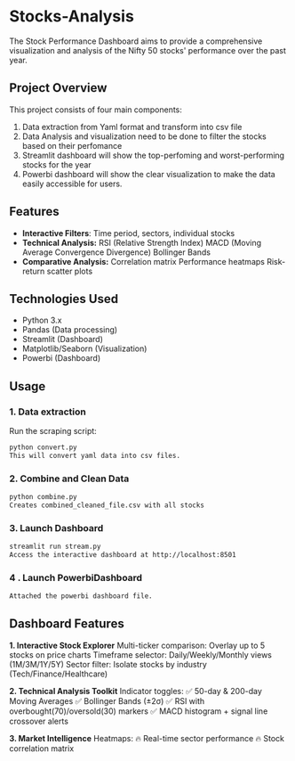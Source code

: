 # Stocks-Analysis

The Stock Performance Dashboard aims to provide a comprehensive visualization and analysis of the Nifty 50 stocks' performance over the past year.

## Project Overview

This project consists of four main components:
1. Data extraction from Yaml format and transform into csv file
2. Data Analysis and visualization need to be done to filter the stocks based on their perfomance
3. Streamlit dashboard will show the top-perfoming and worst-performing stocks for the year
4. Powerbi dashboard will show the clear visualization to make the data easily accessible for users.

## Features

- **Interactive Filters**: Time period, sectors, individual stocks
- **Technical Analysis:**
    RSI (Relative Strength Index)
    MACD (Moving Average Convergence Divergence)
    Bollinger Bands
- **Comparative Analysis:**
    Correlation matrix
    Performance heatmaps
    Risk-return scatter plots

## Technologies Used

- Python 3.x
- Pandas (Data processing)
- Streamlit (Dashboard)
- Matplotlib/Seaborn (Visualization)
- Powerbi (Dashboard)


## Usage

### 1. Data extraction
Run the scraping script:
```bash
python convert.py
This will convert yaml data into csv files.
```
### 2. Combine and Clean Data
```bash
python combine.py
Creates combined_cleaned_file.csv with all stocks
```
### 3. Launch Dashboard
```bash
streamlit run stream.py
Access the interactive dashboard at http://localhost:8501
```
### 4 . Launch PowerbiDashboard
```bash
Attached the powerbi dashboard file.
```

## Dashboard Features


**1. Interactive Stock Explorer**
Multi-ticker comparison: Overlay up to 5 stocks on price charts
Timeframe selector: Daily/Weekly/Monthly views (1M/3M/1Y/5Y)
Sector filter: Isolate stocks by industry (Tech/Finance/Healthcare)

**2. Technical Analysis Toolkit**
Indicator toggles:
✅ 50-day & 200-day Moving Averages
✅ Bollinger Bands (±2σ)
✅ RSI with overbought(70)/oversold(30) markers
✅ MACD histogram + signal line crossover alerts

**3. Market Intelligence**
Heatmaps:
🔥 Real-time sector performance
🔥 Stock correlation matrix

